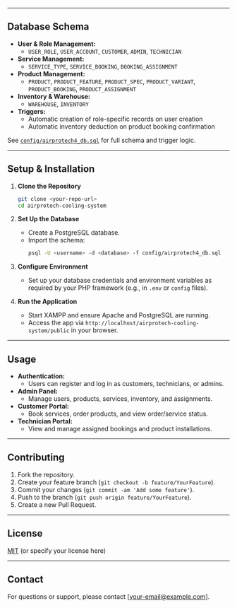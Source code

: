 
---

## Database Schema

- **User & Role Management:**  
  - `USER_ROLE`, `USER_ACCOUNT`, `CUSTOMER`, `ADMIN`, `TECHNICIAN`
- **Service Management:**  
  - `SERVICE_TYPE`, `SERVICE_BOOKING`, `BOOKING_ASSIGNMENT`
- **Product Management:**  
  - `PRODUCT`, `PRODUCT_FEATURE`, `PRODUCT_SPEC`, `PRODUCT_VARIANT`, `PRODUCT_BOOKING`, `PRODUCT_ASSIGNMENT`
- **Inventory & Warehouse:**  
  - `WAREHOUSE`, `INVENTORY`
- **Triggers:**  
  - Automatic creation of role-specific records on user creation
  - Automatic inventory deduction on product booking confirmation

See [`config/airprotech4_db.sql`](config/airprotech4_db.sql) for full schema and trigger logic.

---

## Setup & Installation

1. **Clone the Repository**
   ```bash
   git clone <your-repo-url>
   cd airprotech-cooling-system
   ```

2. **Set Up the Database**
   - Create a PostgreSQL database.
   - Import the schema:
     ```bash
     psql -U <username> -d <database> -f config/airprotech4_db.sql
     ```

3. **Configure Environment**
   - Set up your database credentials and environment variables as required by your PHP framework (e.g., in `.env` or `config` files).

4. **Run the Application**
   - Start XAMPP and ensure Apache and PostgreSQL are running.
   - Access the app via `http://localhost/airprotech-cooling-system/public` in your browser.

---

## Usage

- **Authentication:**  
  - Users can register and log in as customers, technicians, or admins.
- **Admin Panel:**  
  - Manage users, products, services, inventory, and assignments.
- **Customer Portal:**  
  - Book services, order products, and view order/service status.
- **Technician Portal:**  
  - View and manage assigned bookings and product installations.

---

## Contributing

1. Fork the repository.
2. Create your feature branch (`git checkout -b feature/YourFeature`).
3. Commit your changes (`git commit -am 'Add some feature'`).
4. Push to the branch (`git push origin feature/YourFeature`).
5. Create a new Pull Request.

---

## License

[MIT](LICENSE) (or specify your license here)

---

## Contact

For questions or support, please contact [your-email@example.com].
